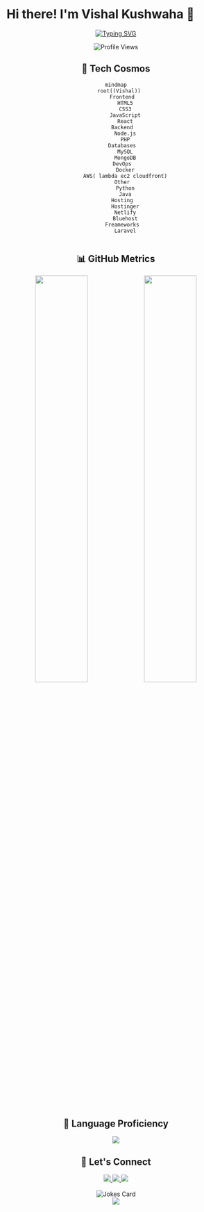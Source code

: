 # Hi there! I'm Vishal Kushwaha 👋


<p align="center">
  <a href="https://github.com/vishal-50">
    <img src="https://readme-typing-svg.herokuapp.com?font=Fira+Code&size=18&duration=3000&pause=1000&color=00C2FF&center=true&vCenter=true&width=500&lines=Computer+Science+Graduate+%7C+8.7+CGPA;Full+Stack+Web+Developer;Innovative+Problem+Solver;Always+Learning%2C+Always+Growing" alt="Typing SVG" />
  </a>
</p>

<div align="center">
  <img src="https://komarev.com/ghpvc/?username=vishal-50&color=00C2FF&style=flat-square" alt="Profile Views">
</div>

<h2 align="center">🚀 Tech Cosmos</h2>

<div align="center">
  
```mermaid
mindmap
  root((Vishal))
    Frontend
      HTML5
      CSS3
      JavaScript
      React
    Backend
      Node.js
      PHP
    Databases
      MySQL
      MongoDB
    DevOps
      Docker
      AWS( lambda ec2 cloudfront)
    Other
      Python
      Java
    Hosting
      Hostinger
      Netlify
      Bluehost
    Freameworks
      Laravel
      
```

</div>

<h2 align="center">📊 GitHub Metrics</h2>

<div align="center">
  <img width="49%" src="https://github-readme-stats.vercel.app/api?username=vishal-50&show_icons=true&theme=radical&bg_color=0D1117&hide_border=true" />
  <img width="49%" src="https://github-readme-streak-stats.herokuapp.com/?user=vishal-50&theme=radical&background=0D1117&hide_border=true" />
</div>

<h2 align="center">🌟 Language Proficiency</h2>

<div align="center">
  <img src="https://github-readme-stats.vercel.app/api/top-langs/?username=vishal-50&layout=compact&theme=radical&bg_color=0D1117&hide_border=true" />
</div>

<h2 align="center">🤝 Let's Connect</h2>

<div align="center">
  <a href="mailto:vk649990@gmail.com">
    <img src="https://img.shields.io/badge/-Email-D14836?style=for-the-badge&logo=Gmail&logoColor=white"/>
  </a>
  <a href="https://linkedin.com/in/your-linkedin](https://www.linkedin.com/in/vishal-kushwaha-1bab73235">
    <img src="https://img.shields.io/badge/-LinkedIn-0077B5?style=for-the-badge&logo=Linkedin&logoColor=white"/>
  </a>
  <a href="https://github.com/vishal-50">
    <img src="https://img.shields.io/badge/-GitHub-181717?style=for-the-badge&logo=GitHub&logoColor=white"/>
  </a>
</div>

<br>

<div align="center">
  <img src="https://readme-jokes.vercel.app/api" alt="Jokes Card" />
</div>

<div align="center">
  <img src="https://capsule-render.vercel.app/api?type=waving&color=00C2FF&height=100&section=footer&animation=twinkling"/>
</div>
